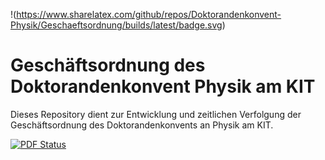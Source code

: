 !(https://www.sharelatex.com/github/repos/Doktorandenkonvent-Physik/Geschaeftsordnung/builds/latest/badge.svg)
# Geschäftsordnung des Doktorandenkonvent Physik am KIT

Dieses Repository dient zur Entwicklung und zeitlichen Verfolgung der Geschäftsordnung des Doktorandenkonvents an Physik am KIT.

[![PDF Status](https://www.sharelatex.com/github/repos/Doktorandenkonvent-Physik/Geschaeftsordnung/builds/latest/badge.svg)](https://www.sharelatex.com/github/repos/Doktorandenkonvent-Physik/Geschaeftsordnung/builds/latest/output.pdf)
